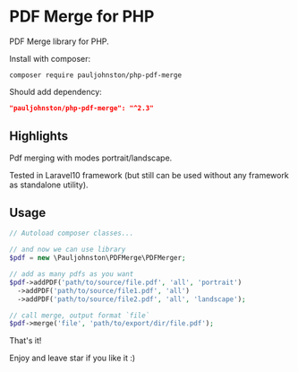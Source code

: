 # PDF Merge for PHP

PDF Merge library for PHP.

Install with composer:

`composer require pauljohnston/php-pdf-merge`

Should add dependency:

```json
"pauljohnston/php-pdf-merge": "^2.3"
```

## Highlights

Pdf merging with modes portrait/landscape.

Tested in Laravel10 framework (but still can be used without any framework as standalone utility).

## Usage

```php
// Autoload composer classes...

// and now we can use library
$pdf = new \Pauljohnston\PDFMerge\PDFMerger;

// add as many pdfs as you want
$pdf->addPDF('path/to/source/file.pdf', 'all', 'portrait')
  ->addPDF('path/to/source/file1.pdf', 'all')
  ->addPDF('path/to/source/file2.pdf', 'all', 'landscape');

// call merge, output format `file`
$pdf->merge('file', 'path/to/export/dir/file.pdf');
```

That's it!

Enjoy and leave star if you like it :)
